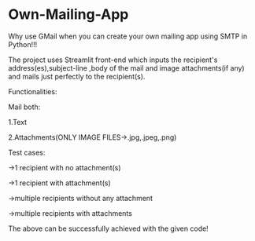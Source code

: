 # Own-Mailing-App
Why use GMail when you can create your own mailing app using SMTP in Python!!!

The project uses Streamlit front-end which inputs the recipient's address(es),subject-line ,body of the mail and image attachments(if any) and mails just perfectly to the recipient(s).

Functionalities:

Mail both:

1.Text

2.Attachments(ONLY IMAGE FILES->.jpg,.jpeg,.png)

Test cases:

->1 recipient with no attachment(s)

->1 recipient with attachment(s)

->multiple recipients without any attachment

->multiple recipients with attachments

The above can be successfully achieved with the given code!
